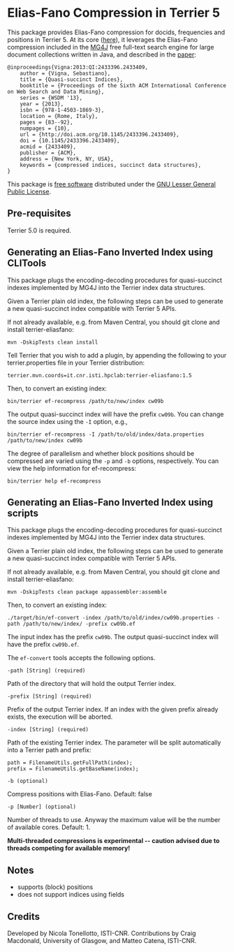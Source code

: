 # Elias-Fano Compression in Terrier 5

This package provides Elias-Fano compression for docids, frequencies and positions in Terrier 5. At its core ([here](src/main/java/it/cnr/isti/hpclab/ef)), it leverages the Elias-Fano compression included in the [MG4J](http://mg4j.di.unimi.it) free full-text search engine for large document collections written in Java, and described in the [paper](https://dl.acm.org/citation.cfm?id=2433409):

	@inproceedings{Vigna:2013:QI:2433396.2433409,
 		author = {Vigna, Sebastiano},
 		title = {Quasi-succinct Indices},
 		booktitle = {Proceedings of the Sixth ACM International Conference on Web Search and Data Mining},
 		series = {WSDM '13},
 		year = {2013},
 		isbn = {978-1-4503-1869-3},
 		location = {Rome, Italy},
 		pages = {83--92},
 		numpages = {10},
 		url = {http://doi.acm.org/10.1145/2433396.2433409},
 		doi = {10.1145/2433396.2433409},
 		acmid = {2433409},
 		publisher = {ACM},
 		address = {New York, NY, USA},
 		keywords = {compressed indices, succinct data structures},
	}

This package is [free software](http://www.gnu.org/philosophy/free-sw.html) distributed under the [GNU Lesser General Public License](http://www.gnu.org/copyleft/lesser.html).

## Pre-requisites

Terrier 5.0 is required.

## Generating an Elias-Fano Inverted Index using CLITools

This package plugs the encoding-decoding procedures for quasi-succinct indexes implemented by MG4J into the Terrier index data structures.

Given a Terrier plain old index, the following steps can be used to generate a new quasi-succinct index compatible with Terrier 5 APIs.

If not already available, e.g. from Maven Central, you should git clone and install terrier-eliasfano:

	mvn -DskipTests clean install

Tell Terrier that you wish to add a plugin, by appending the following to your terrier.properties file in your Terrier distribution:

    terrier.mvn.coords=it.cnr.isti.hpclab:terrier-eliasfano:1.5

Then, to convert an existing index:

	bin/terrier ef-recompress /path/to/new/index cw09b

The output quasi-succinct index will have the prefix `cw09b`. You can change the source index using the `-I` option, e.g.,

    bin/terrier ef-recompress -I /path/to/old/index/data.properties /path/to/new/index cw09b

The degree of parallelism and whether block positions should be compressed are varied using the `-p` and `-b` options, respectively. You can view the help information for ef-recompress:

	bin/terrier help ef-recompress

## Generating an Elias-Fano Inverted Index using scripts

This package plugs the encoding-decoding procedures for quasi-succinct indexes implemented by MG4J into the Terrier index data structures.

Given a Terrier plain old index, the following steps can be used to generate a new quasi-succinct index compatible with Terrier 5 APIs.

If not already available, e.g. from Maven Central, you should git clone and install terrier-eliasfano:

	mvn -DskipTests clean package appassembler:assemble

Then, to convert an existing index:

	./target/bin/ef-convert -index /path/to/old/index/cw09b.properties -path /path/to/new/index/ -prefix cw09b.ef

The input index has the prefix `cw09b`. The output quasi-succinct index will have the prefix `cw09b.ef`.

The `ef-convert` tools accepts the following options.

```
-path [String] (required)
```

Path of the directory that will hold the output Terrier index.

```
-prefix [String] (required)
```

Prefix of the output Terrier index. If an index with the given prefix already exists, the execution will be aborted.

```
-index [String] (required)
```

Path of the existing Terrier index. The parameter will be split automatically into a Terrier path and prefix:

```
path = FilenameUtils.getFullPath(index);
prefix = FilenameUtils.getBaseName(index);
```

```
-b (optional)
```

Compress positions with Elias-Fano. Default: false

```
-p [Number] (optional)
```

Number of threads to use. Anyway the maximum value will be the number of available cores. Default: 1.

**Multi-threaded compressions is experimental -- caution advised due to threads competing for available memory!**

## Notes

- supports (block) positions
- does not support indices using fields

## Credits

Developed by Nicola Tonellotto, ISTI-CNR.
Contributions by Craig Macdonald, University of Glasgow, and Matteo Catena, ISTI-CNR.
